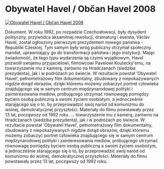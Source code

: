 Obywatel Havel / Občan Havel 2008 
=============
[![Obywatel Havel / Občan Havel 2008 ](http://vidos.pl/images/player.gif)](http://vidos.pl/obywatel-havel-oban-havel-2008)

 Dokument. W roku 1992, po rozpadzie Czechosłowacji, były dysydent polityczny, przywódca aksamitnej rewolucji, dramaturg i eseista, Václav Havel, został ogłoszony pierwszym prezydentem nowego państwa - Republiki Czeskiej. Tym samym były wróg publiczny otrzymał społeczny mandat, uprawniający go do transformacji państwa i jego instytucji. Mając świadomość, że tego typu wydarzenia są czymś wyjątkowym, Havel pozwolił swojemu przyjacielowi, filmowcowi Pavelowi Koutecký'emu, na towarzyszenie mu z kamerą, zarówno na Hradczanach (siedziba prezydenta), jak i w podróżach po świecie. W rezultacie powstał 'Obywatel Havel', pełnometrażowy film dokumentalny, zbudowany z niepokazywanych nigdzie dotąd obrazów, dzięki któremu możemy zobaczyć portret człowieka znajdującego się w samym centrum międzynarodowej polityki i zainteresowania mediów, próbującego utrzymać równowagę pomiędzy byciem osobą publiczną a swoim życiem osobistym, a jednocześnie starającego się o to, by przeprowadzić swój naród od komunizmu do wolnej, demokratycznej przyszłości. Materiały do filmu powstawały przez 13 lat, począwszy od 1992 roku.   ... towarzyszenie mu z kamerą, zarówno na Hradczanach (siedziba prezydenta), jak i w podróżach po świecie. W rezultacie powstał 'Obywatel Havel', pełnometrażowy film dokumentalny, zbudowany z niepokazywanych nigdzie dotąd obrazów, dzięki któremu możemy zobaczyć portret człowieka znajdującego się w samym centrum międzynarodowej polityki i zainteresowania mediów, próbującego utrzymać równowagę pomiędzy byciem osobą publiczną a swoim życiem osobistym, a jednocześnie starającego się o to, by przeprowadzić swój naród od komunizmu do wolnej, demokratycznej przyszłości. Materiały do filmu powstawały przez 13 lat, począwszy od 1992 roku.
